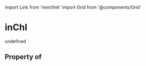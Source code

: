import Link from 'next/link'
import Grid from '@components/Grid'

# inChI

undefined

## Property of



